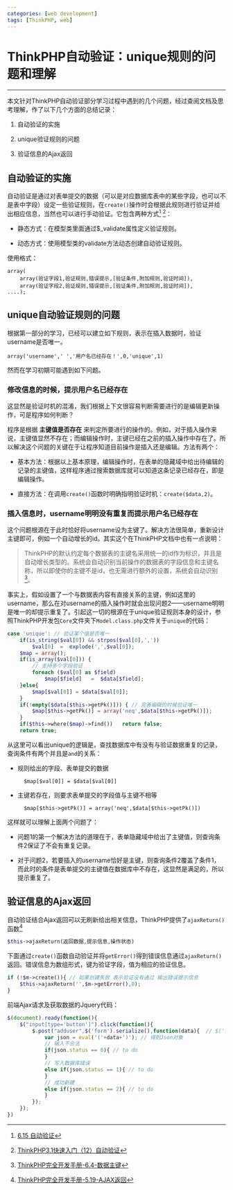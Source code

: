 ```yaml
---
categories: [web development]
tags: [ThinkPHP, web]
---
```


# ThinkPHP自动验证：unique规则的问题和理解


---

本文针对ThinkPHP自动验证部分学习过程中遇到的几个问题，经过查阅文档及思考理解，作了以下几个方面的总结记录：

1. 自动验证的实施

2. unique验证规则的问题

3. 验证信息的Ajax返回

## 自动验证的实施

自动验证是通过对表单提交的数据（可以是对应数据库表中的某些字段，也可以不是表中字段）设定一些验证规则，在`create()`操作时会根据此规则进行验证并给出相应信息，当然也可以进行手动验证。它包含两种方式[^1] [^2]：

* 静态方式：在模型类里面通过$_validate属性定义验证规则。

* 动态方式：使用模型类的validate方法动态创建自动验证规则。


使用格式：

    array(
        array(验证字段1,验证规则,错误提示,[验证条件,附加规则,验证时间]),
        array(验证字段2,验证规则,错误提示,[验证条件,附加规则,验证时间]),
    ....);

## unique自动验证规则的问题

根据第一部分的学习，已经可以建立如下规则，表示在插入数据时，验证username是否唯一。


    array('username',' ','用户名已经存在！',0,'unique',1)

然而在学习初期可能遇到如下问题。

### 修改信息的时候，提示用户名已经存在

这显然是验证时机的混淆，我们根据上下文很容易判断需要进行的是编辑更新操作，可是程序如何判断？

程序是根据 **主键值是否存在** 来判定所要进行的操作的。例如，对于插入操作来说，主键值显然不存在；而编辑操作时，主键已经在之前的插入操作中存在了。所以解决这个问题的关键在于让程序知道目前操作是插入还是编辑。方法有两个：

* 基本方法：根据以上基本原理，编辑操作时，在表单的隐藏域中给出待编辑的记录的主键值，这样程序通过搜索数据库就可以知道这条记录已经存在，即是编辑操作。

* 直接方法：在调用`create()`函数时明确指明验证时机：`create($data,2)`。


### 插入信息时，username明明没有重复而提示用户名已经存在


这个问题根源在于此时恰好将username设为主键了。解决方法很简单，重新设计主键即可，例如一个自动增长的id。其实这个在ThinkPHP文档中也有一点说明：

> ThinkPHP的默认约定每个数据表的主键名采用统一的id作为标识，并且是自动增长类型的。系统会自动识别当前操作的数据表的字段信息和主键名称，所以即使你的主键不是id，也无需进行额外的设置，系统会自动识别[^3]。

事实上，假如设置了一个与数据表内容有直接关系的主键，例如这里的username，那么在对username的插入操作时就会出现问题2——username明明是唯一的却提示重复了。引起这一切的根源在于unique验证规则本身的设计，参照ThinkPHP开发包`Core`文件夹下`Model.class.php`文件关于`unique`的代码：

```php
case 'unique': // 验证某个值是否唯一
    if(is_string($val[0]) && strpos($val[0],','))
        $val[0]  =  explode(',',$val[0]);
    $map = array();
    if(is_array($val[0])) {
        // 支持多个字段验证
        foreach ($val[0] as $field)
            $map[$field]   =  $data[$field];
    }else{
        $map[$val[0]] = $data[$val[0]];
    }
    if(!empty($data[$this->getPk()])) { // 完善编辑的时候验证唯一
        $map[$this->getPk()] = array('neq',$data[$this->getPk()]);
    }
    if($this->where($map)->find())   return false;
    return true;
```

从这里可以看出unique的逻辑是，查找数据库中有没有与验证数据重复的记录，查询条件有两个并且是`and`的关系：

* 规则给出的字段、表单提交的数据

        $map[$val[0]] = $data[$val[0]]

* 主键若存在，则要求表单提交的字段值与主键不相等

        $map[$this->getPk()] = array('neq',$data[$this->getPk()])

这样就可以理解上面两个问题了：

* 问题1的第一个解决方法的道理在于，表单隐藏域中给出了主键值，则查询条件2保证了不会有重复记录。

* 对于问题2，若要插入的username恰好是主键，则查询条件2覆盖了条件1，而此时的条件是表单提交的主键值在数据库中不存在，这显然是满足的，所以提示重复了。

## 验证信息的Ajax返回

自动验证结合Ajax返回可以无刷新给出相关信息，ThinkPHP提供了`ajaxReturn()`函数[^4]

```php
$this->ajaxReturn(返回数据,提示信息,操作状态)
```

下面通过`create()`函数自动验证并将`getError()`得到错误信息通过`ajaxReturn()`返回。错误信息为数组形式，键为验证字段，值为相应的验证信息。

```php
if (!$m->create()){ // 如果创建失败 表示验证没有通过 输出错误提示信息
    $this->ajaxReturn('',$m->getError(),0);
}
```

前端Ajax请求及获取数据的Jquery代码：

```javascript
$(document).ready(function(){
    $("input[type='button']").click(function(){
        $.post("adduser",$('form').serialize(),function(data){  // $('form').serialize()提交表单数据
            var json = eval('('+data+')'); // 得到Json对象
            // 输入不合法
            if(json.status == 0){ // to do
            }
            // 写入数据库错误
            else if(json.status == 1){ // to do
            }
            // 成功新建
            else if(json.status == 2){ // to do
            }
        });
    });
})
```


[^1]: [6.15 自动验证](http://doc.thinkphp.cn/manual/auto_validate.html)  
[^2]: [ThinkPHP3.1快速入门（12）自动验证](http://www.thinkphp.cn/info/171.html)
[^3]: [ThinkPHP完全开发手册-6.4-数据主键](http://doc.thinkphp.cn/manual/primary_key.html)
[^4]: [ThinkPHP完全开发手册-5.19-AJAX返回](http://doc.thinkphp.cn/manual/ajax_return.html)